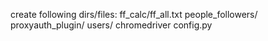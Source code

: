 create following dirs/files:
ff_calc/ff_all.txt
people_followers/
proxyauth_plugin/
users/
chromedriver
config.py
